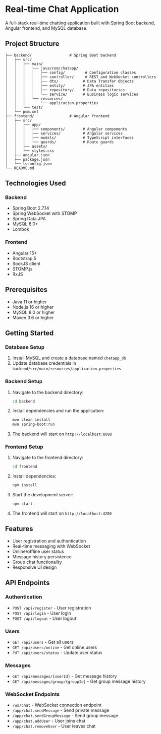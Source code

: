 # Real-time Chat Application

A full-stack real-time chatting application built with Spring Boot backend, Angular frontend, and MySQL database.

## Project Structure

```
├── backend/                 # Spring Boot backend
│   ├── src/
│   │   ├── main/
│   │   │   ├── java/com/chatapp/
│   │   │   │   ├── config/         # Configuration classes
│   │   │   │   ├── controller/     # REST and WebSocket controllers
│   │   │   │   ├── dto/           # Data Transfer Objects
│   │   │   │   ├── entity/        # JPA entities
│   │   │   │   ├── repository/    # Data repositories
│   │   │   │   └── service/       # Business logic services
│   │   │   └── resources/
│   │   │       └── application.properties
│   │   └── test/
│   └── pom.xml
├── frontend/                # Angular frontend
│   ├── src/
│   │   ├── app/
│   │   │   ├── components/        # Angular components
│   │   │   ├── services/          # Angular services
│   │   │   ├── models/            # TypeScript interfaces
│   │   │   └── guards/            # Route guards
│   │   ├── assets/
│   │   └── styles.css
│   ├── angular.json
│   ├── package.json
│   └── tsconfig.json
└── README.md
```

## Technologies Used

### Backend
- Spring Boot 2.7.14
- Spring WebSocket with STOMP
- Spring Data JPA
- MySQL 8.0+
- Lombok

### Frontend
- Angular 15+
- Bootstrap 5
- SockJS client
- STOMP.js
- RxJS

## Prerequisites

- Java 11 or higher
- Node.js 16 or higher
- MySQL 8.0 or higher
- Maven 3.6 or higher

## Getting Started

### Database Setup
1. Install MySQL and create a database named `chatapp_db`
2. Update database credentials in `backend/src/main/resources/application.properties`

### Backend Setup
1. Navigate to the backend directory:
   ```bash
   cd backend
   ```
2. Install dependencies and run the application:
   ```bash
   mvn clean install
   mvn spring-boot:run
   ```
3. The backend will start on `http://localhost:8080`

### Frontend Setup
1. Navigate to the frontend directory:
   ```bash
   cd frontend
   ```
2. Install dependencies:
   ```bash
   npm install
   ```
3. Start the development server:
   ```bash
   npm start
   ```
4. The frontend will start on `http://localhost:4200`

## Features

- User registration and authentication
- Real-time messaging with WebSocket
- Online/offline user status
- Message history persistence
- Group chat functionality
- Responsive UI design

## API Endpoints

### Authentication
- `POST /api/register` - User registration
- `POST /api/login` - User login
- `POST /api/logout` - User logout

### Users
- `GET /api/users` - Get all users
- `GET /api/users/online` - Get online users
- `PUT /api/users/status` - Update user status

### Messages
- `GET /api/messages/{userId}` - Get message history
- `GET /api/messages/group/{groupId}` - Get group message history

### WebSocket Endpoints
- `/ws/chat` - WebSocket connection endpoint
- `/app/chat.sendMessage` - Send private message
- `/app/chat.sendGroupMessage` - Send group message
- `/app/chat.addUser` - User joins chat
- `/app/chat.removeUser` - User leaves chat